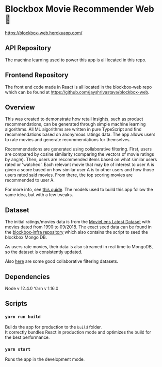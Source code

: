 # Blockbox Movie Recommender Web :crystal_ball:

https://blockbox-web.herokuapp.com/

## API Repository
The machine learning used to power this app is all located in this repo. 

## Frontend Repository
The front end code made in React is all located in the blockbox-web repo which can be found at https://github.com/jayshrivastava/blockbox-web.

## Overview

This was created to demonstrate how retail insights, such as product recommendations, can be generated through simple machine learning algorithms. All ML algorithms are written in pure TypeScript and find recommendations based on anonymous ratings data. The app allows users to rate movies and generate recommendations for themselves.

Recommendations are generated using collaborative filtering. First, users are compared by cosine similarity (comparing the vectors of movie ratings by angle). Then, users are recommended items based on what similar users rated or 'watched'. Each relevant movie that may be of interest to user A is given a score based on how similar user A is to other users and how those users rated said movies. From there, the top scoring movies are recommended to user A.

For more info, see [this guide](https://www.analyticsvidhya.com/blog/2018/06/comprehensive-guide-recommendation-engine-python/ "How to Build a Recommendations Engine"). The models used to build this app follow the same idea, but with a few tweaks.

## Dataset

The initial ratings/movies data is from the [MovieLens Latest Dataset](https://grouplens.org/datasets/movielens/latest/ "MovieLens Latest Dataset") with movies dated from 1990 to 09/2018. The exact seed data can be found in the [blockbox-infra repository](https://github.com/jayshrivastava/blockbox-infra "blockbox-infra repository") which also contains the script to seed the blockbox Mongo DB. 

As users rate movies, their data is also streamed in real time to MongoDB, so the dataset is consistently updated.

Also [here](https://datascience.stackexchange.com/questions/10844/benchmark-datasets-for-collaborative-filtering) are some good collaborative filtering datasets.

## Dependencies

Node v 12.4.0
Yarn v 1.16.0

## Scripts

### `yarn run build`

Builds the app for production to the `build` folder.<br>
It correctly bundles React in production mode and optimizes the build for the best performance.

### `yarn start`

Runs the app in the development mode.<br>
